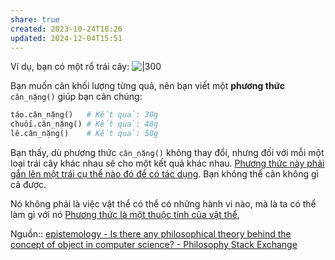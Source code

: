 ```yaml
---
share: true
created: 2023-10-24T18:26
updated: 2024-12-04T15:51
---
```

Ví dụ, bạn có một rổ trái cây:
![|300](https://upload.wikimedia.org/wikipedia/commons/thumb/b/b6/A_basket_of_fruits.jpg/600px-A_basket_of_fruits.jpg)

Bạn muốn cân khối lượng từng quả, nên bạn viết một **phương thức** `cân_nặng()` giúp bạn cân chúng:

```python
táo.cân_nặng()   # Kết quả: 30g
chuối.cân_nặng() # Kết quả: 40g
lê.cân_nặng()    # Kết quả: 50g
```

Bạn thấy, dù phương thức `cân_nặng()` không thay đổi, nhưng đối với mỗi một loại trái cây khác nhau sẽ cho một kết quả khác nhau. [Phương thức này phải gắn lên một trái cụ thể nào đó để có tác dụng](./Ph%C6%B0%C6%A1ng%20th%E1%BB%A9c%20ph%E1%BA%A3i%20g%E1%BA%AFn%20l%C3%AAn%20m%E1%BB%99t%20v%E1%BA%ADt%20th%E1%BB%83%20c%E1%BB%A5%20th%E1%BB%83%20n%C3%A0o%20%C4%91%C3%B3%20%C4%91%E1%BB%83%20c%C3%B3%20t%C3%A1c%20d%E1%BB%A5ng.md). Bạn không thể cân không gì cả được. 

Nó không phải là việc vật thể có thể có những hành vi nào, mà là ta có thể làm gì với nó
[Phương thức là một thuộc tính của vật thể](./Ph%C6%B0%C6%A1ng%20th%E1%BB%A9c%20l%C3%A0%20m%E1%BB%99t%20thu%E1%BB%99c%20t%C3%ADnh%20c%E1%BB%A7a%20v%E1%BA%ADt%20th%E1%BB%83.md), 

Nguồn:: [epistemology - Is there any philosophical theory behind the concept of object in computer science? - Philosophy Stack Exchange](https://philosophy.stackexchange.com/questions/99660/is-there-any-philosophical-theory-behind-the-concept-of-object-in-computer-scien/99710?noredirect=1#comment294491_99710)

